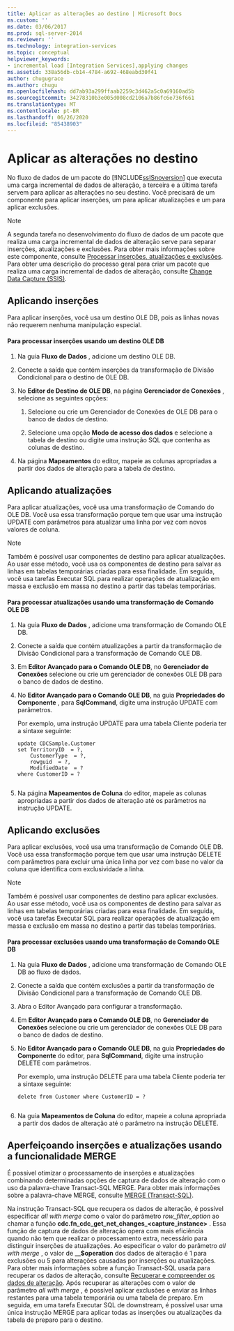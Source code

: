 ```yaml
---
title: Aplicar as alterações ao destino | Microsoft Docs
ms.custom: ''
ms.date: 03/06/2017
ms.prod: sql-server-2014
ms.reviewer: ''
ms.technology: integration-services
ms.topic: conceptual
helpviewer_keywords:
- incremental load [Integration Services],applying changes
ms.assetid: 338a56db-cb14-4784-a692-468eabd30f41
author: chugugrace
ms.author: chugu
ms.openlocfilehash: dd7ab93a299ffaab2259c3d462a5c0a69160ad5b
ms.sourcegitcommit: 34278310b3e005d008cd2106a7b86fc6e736f661
ms.translationtype: MT
ms.contentlocale: pt-BR
ms.lasthandoff: 06/26/2020
ms.locfileid: "85438903"
---
```

# <a name="apply-the-changes-to-the-destination"></a>Aplicar as alterações no destino
  No fluxo de dados de um pacote do [!INCLUDE[ssISnoversion](../../includes/ssisnoversion-md.md)] que executa uma carga incremental de dados de alteração, a terceira e a última tarefa servem para aplicar as alterações no seu destino. Você precisará de um componente para aplicar inserções, um para aplicar atualizações e um para aplicar exclusões.  
  
> [!NOTE]  
>  A segunda tarefa no desenvolvimento do fluxo de dados de um pacote que realiza uma carga incremental de dados de alteração serve para separar inserções, atualizações e exclusões. Para obter mais informações sobre este componente, consulte [Processar inserções, atualizações e exclusões](process-inserts-updates-and-deletes.md). Para obter uma descrição do processo geral para criar um pacote que realiza uma carga incremental de dados de alteração, consulte [Change Data Capture &#40;SSIS&#41;](change-data-capture-ssis.md).  
  
## <a name="applying-inserts"></a>Aplicando inserções  
 Para aplicar inserções, você usa um destino OLE DB, pois as linhas novas não requerem nenhuma manipulação especial.  
  
#### <a name="to-process-inserts-by-using-an-ole-db-destination"></a>Para processar inserções usando um destino OLE DB  
  
1.  Na guia **Fluxo de Dados** , adicione um destino OLE DB.  
  
2.  Conecte a saída que contém inserções da transformação de Divisão Condicional para o destino de OLE DB.  
  
3.  No **Editor de Destino de OLE DB**, na página **Gerenciador de Conexões** , selecione as seguintes opções:  
  
    1.  Selecione ou crie um Gerenciador de Conexões de OLE DB para o banco de dados de destino.  
  
    2.  Selecione uma opção **Modo de acesso dos dados** e selecione a tabela de destino ou digite uma instrução SQL que contenha as colunas de destino.  
  
4.  Na página **Mapeamentos** do editor, mapeie as colunas apropriadas a partir dos dados de alteração para a tabela de destino.  
  
## <a name="applying-updates"></a>Aplicando atualizações  
 Para aplicar atualizações, você usa uma transformação de Comando do OLE DB. Você usa essa transformação porque tem que usar uma instrução UPDATE com parâmetros para atualizar uma linha por vez com novos valores de coluna.  
  
> [!NOTE]  
>  Também é possível usar componentes de destino para aplicar atualizações. Ao usar esse método, você usa os componentes de destino para salvar as linhas em tabelas temporárias criadas para essa finalidade. Em seguida, você usa tarefas Executar SQL para realizar operações de atualização em massa e exclusão em massa no destino a partir das tabelas temporárias.  
  
#### <a name="to-process-updates-by-using-an-ole-db-command-transformation"></a>Para processar atualizações usando uma transformação de Comando OLE DB  
  
1.  Na guia **Fluxo de Dados** , adicione uma transformação de Comando OLE DB.  
  
2.  Conecte a saída que contém atualizações a partir da transformação de Divisão Condicional para a transformação de Comando OLE DB.  
  
3.  Em **Editor Avançado para o Comando OLE DB**, no **Gerenciador de Conexões** selecione ou crie um gerenciador de conexões OLE DB para o banco de dados de destino.  
  
4.  No **Editor Avançado para o Comando OLE DB**, na guia **Propriedades do Componente** , para **SqlCommand**, digite uma instrução UPDATE com parâmetros.  
  
     Por exemplo, uma instrução UPDATE para uma tabela Cliente poderia ter a sintaxe seguinte:  
  
    ```  
    update CDCSample.Customer  
    set TerritoryID  = ?,  
        CustomerType  = ?,  
        rowguid  = ?,  
        ModifiedDate  = ?  
    where CustomerID = ?  
  
    ```  
  
5.  Na página **Mapeamentos de Coluna** do editor, mapeie as colunas apropriadas a partir dos dados de alteração até os parâmetros na instrução UPDATE.  
  
## <a name="applying-deletes"></a>Aplicando exclusões  
 Para aplicar exclusões, você usa uma transformação de Comando OLE DB. Você usa essa transformação porque tem que usar uma instrução DELETE com parâmetros para excluir uma única linha por vez com base no valor da coluna que identifica com exclusividade a linha.  
  
> [!NOTE]  
>  Também é possível usar componentes de destino para aplicar exclusões. Ao usar esse método, você usa os componentes de destino para salvar as linhas em tabelas temporárias criadas para essa finalidade. Em seguida, você usa tarefas Executar SQL para realizar operações de atualização em massa e exclusão em massa no destino a partir das tabelas temporárias.  
  
#### <a name="to-process-deletes-by-using-an-ole-db-command-transformation"></a>Para processar exclusões usando uma transformação de Comando OLE DB  
  
1.  Na guia **Fluxo de Dados** , adicione uma transformação de Comando OLE DB ao fluxo de dados.  
  
2.  Conecte a saída que contém exclusões a partir da transformação de Divisão Condicional para a transformação de Comando OLE DB.  
  
3.  Abra o Editor Avançado para configurar a transformação.  
  
4.  Em **Editor Avançado para o Comando OLE DB**, no **Gerenciador de Conexões** selecione ou crie um gerenciador de conexões OLE DB para o banco de dados de destino.  
  
5.  No **Editor Avançado para o Comando OLE DB**, na guia **Propriedades do Componente** do editor, para **SqlCommand**, digite uma instrução DELETE com parâmetros.  
  
     Por exemplo, uma instrução DELETE para uma tabela Cliente poderia ter a sintaxe seguinte:  
  
    ```  
    delete from Customer where CustomerID = ?  
  
    ```  
  
6.  Na guia **Mapeamentos de Coluna** do editor, mapeie a coluna apropriada a partir dos dados de alteração até o parâmetro na instrução DELETE.  
  
## <a name="optimizing-inserts-and-updates-by-using-merge-functionality"></a>Aperfeiçoando inserções e atualizações usando a funcionalidade MERGE  
 É possível otimizar o processamento de inserções e atualizações combinando determinadas opções de captura de dados de alteração com o uso da palavra-chave Transact-SQL MERGE. Para obter mais informações sobre a palavra-chave MERGE, consulte [MERGE &#40;Transact-SQL&#41;](/sql/t-sql/statements/merge-transact-sql).  
  
 Na instrução Transact-SQL que recupera os dados de alteração, é possível especificar *all with merge* como o valor do parâmetro *row_filter_option* ao chamar a função **cdc.fn_cdc_get_net_changes_<capture_instance>** . Essa função de captura de dados de alteração opera com mais eficiência quando não tem que realizar o processamento extra, necessário para distinguir inserções de atualizações. Ao especificar o valor do parâmetro *all with merge* , o valor de **__$operation** dos dados de alteração é 1 para exclusões ou 5 para alterações causadas por inserções ou atualizações. Para obter mais informações sobre a função Transact-SQL usada para recuperar os dados de alteração, consulte [Recuperar e compreender os dados de alteração](retrieve-and-understand-the-change-data.md). Após recuperar as alterações com o valor de parâmetro *all with merge* , é possível aplicar exclusões e enviar as linhas restantes para uma tabela temporária ou uma tabela de preparo. Em seguida, em uma tarefa Executar SQL de downstream, é possível usar uma única instrução MERGE para aplicar todas as inserções ou atualizações da tabela de preparo para o destino.  
  
  
